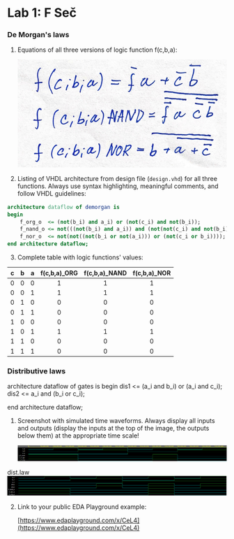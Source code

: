 # Lab 1: F Seč
### De Morgan's laws

1. Equations of all three versions of logic function f(c,b,a):

   ![Logic function](images/demorgan.png)


2. Listing of VHDL architecture from design file (`design.vhd`) for all three functions. Always use syntax highlighting, meaningful comments, and follow VHDL guidelines:

```vhdl
architecture dataflow of demorgan is
begin
    f_org_o  <= (not(b_i) and a_i) or (not(c_i) and not(b_i));
    f_nand_o <= not(((not(b_i) and a_i)) and (not(not(c_i) and not(b_i))));
    f_nor_o  <= not(not((not(b_i or not(a_i))) or (not(c_i or b_i))));
end architecture dataflow;
```

3. Complete table with logic functions' values:

| **c** | **b** |**a** | **f(c,b,a)_ORG** | **f(c,b,a)_NAND** | **f(c,b,a)_NOR** |
| :-: | :-: | :-: | :-: | :-: | :-: |
| 0 | 0 | 0 | 1| 1| 1|
| 0 | 0 | 1 | 1| 1| 1|
| 0 | 1 | 0 | 0| 0| 0|
| 0 | 1 | 1 | 0| 0| 0|
| 1 | 0 | 0 | 0| 0| 0|
| 1 | 0 | 1 | 1| 1| 1|
| 1 | 1 | 0 | 0| 0| 0|
| 1 | 1 | 1 | 0| 0| 0|

### Distributive laws

 architecture dataflow of gates is
begin
    dis1 <= (a_i and b_i) or (a_i and c_i);
    dis2 <= a_i and (b_i or c_i);
   
end architecture dataflow;

1. Screenshot with simulated time waveforms. Always display all inputs and outputs (display the inputs at the top of the image, the outputs below them) at the appropriate time scale!


    ![screen](images/epw1.png)














  dist.law    ![screen](images/epw2.png)




2. Link to your public EDA Playground example:

   [https://www.edaplayground.com/x/CeL4](https://www.edaplayground.com/x/CeL4)
